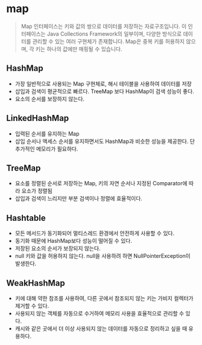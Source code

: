 # map
> Map 인터페이스는 키와 값의 쌍으로 데이터를 저장하는 자료구조입니다. 이 인터페이스는 Java Collections Framework의 일부이며, 다양한 방식으로 데이터를 관리할 수 있는 여러 구현체가 존재합니다. Map은 중복 키를 허용하지 않으며, 각 키는 하나의 값에만 매핑될 수 있습니다.

## HashMap
- 가장 일반적으로 사용되는 Map 구현체로, 해시 테이블을 사용하여 데이터를 저장
- 삽입과 검색이 평균적으로 빠르다. TreeMap 보다 HashMap이 검색 성능이 좋다.
- 요소의 순서를 보장하지 않는다.

## LinkedHashMap
- 입력된 순서를 유지하는 Map
- 삽입 순서나 액세스 순서를 유지하면서도 HashMap과 비슷한 성능을 제공한다. 단 추가적인 메모리가 필요하다.

## TreeMap
- 요소를 정렬된 순서로 저장하는 Map, 키의 자연 순서나 지정된 Comparator에 따라 요소가 정렬됨
- 삽입과 검색이 느리지만 부분 검색이나 정렬에 효율적이다.

## Hashtable
- 모든 메서드가 동기화되어 멀티스레드 환경에서 안전하게 사용할 수 있다.
- 동기화 때문에 HashMap보다 성능이 떨어질 수 있다.
- 저장된 요소의 순서가 보장되지 않는다.
- null 키와 값을 허용하지 않는다. null을 사용하려 하면 NullPointerException이 발생한다.

## WeakHashMap
- 키에 대해 약한 참조를 사용하여, 다른 곳에서 참조되지 않는 키는 가비지 컬렉터가 제거할 수 있다.
- 사용되지 않는 객체를 자동으로 수거하여 메모리 사용을 효율적으로 관리할 수 있다.
- 캐시와 같은 곳에서 더 이상 사용되지 않는 데이터를 자동으로 정리하고 싶을 때 유용하다.